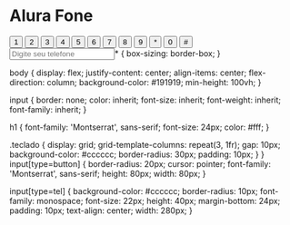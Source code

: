 <h1> Alura Fone </h1>
 <section class="teclado">
    <input type="button" value="1">
    <input type="button" value="2">
    <input type="button" value="3">
    <input type="button" value="4">
    <input type="button" value="5">
    <input type="button" value="6">
    <input type="button" value="7">
    <input type="button" value="8">
    <input type="button" value="9">
    <input type="button" value="*">
    <input type="button" value="0">
    <input type="button" value="#">
  </section>
  <input type="tel" placeholder="Digite seu telefone">* {
    box-sizing: border-box;
  }
  
  body {
    display: flex;
    justify-content: center;
    align-items: center;
    flex-direction: column;
    background-color: #191919;
    min-height: 100vh;
  }
  
  input {
    border: none;
    color: inherit;
    font-size: inherit;
    font-weight: inherit;
    font-family: inherit;
  }
  
  h1 {
    font-family: 'Montserrat', sans-serif;
    font-size: 24px;
    color: #fff;
  }
  
  .teclado {
    display: grid;
    grid-template-columns: repeat(3, 1fr);
    gap: 10px; 
    background-color: #cccccc;
    border-radius: 30px;
    padding: 10px;
  }
}
  input[type=button] {
    border-radius: 20px;
    cursor: pointer;
    font-family: 'Montserrat', sans-serif;
    height: 80px;
    width: 80px;
  }
  
  input[type=tel] {
    background-color: #cccccc;
    border-radius: 10px;
    font-family: monospace;
    font-size: 22px;
    height: 40px;
    margin-bottom: 24px;
    padding: 10px;
    text-align: center;
    width: 280px;
  }
